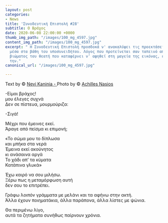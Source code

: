 ```yaml
---
layout: post
categories:
- News
title: 'Συνοδευτική Επιστολή #28'
subtitle: Ο Βράχος
date: 2020-06-08 22:00:00 +0000
thumb_img_path: "/images/100_mg_4597.jpg"
content_img_path: "/images/100_mg_4597.jpg"
excerpt: " Η Συνοδευτική Επιστολή προσδοκά ν' ανακαλύψει τις προεκτάσεις της εικόνας
  μέσα στα βάθη του υποσυνειδήτου. Λόγος που προτείνεται σαν ταπεινό απαύγασμα του
  βιώματος του θεατή που καταφέρνει ν’ αφηθεί στη μαγεία της εικόνας, επαναδημιουργώντας
  την."
canonical_url: "/images/100_mg_4597.jpg"

---
```

Text by © <a href="https://www.facebook.com/nevi.kaninia" target="blank">Nevi Kaninia - </a>Photo by © <a href="https://anikon.org/" target="blank">Achilles Nasios</a>

\-Είμαι βράχος!  
μου έλεγες συχνά  
Δεν σε πίστευα, μουρμούριζα:

\-Σιγά!

Μέχρι που έμεινες εκεί.  
Άραγε από πείσμα κι επιμονή;

«Το σώμα μου το δίπλωσα  
και μπήκα στα νερά  
Έμεινα εκεί ακούνητος  
κι ανάσαινα αργά  
Το χάδι απ’ τα κύματα  
Κατάπινα γλυκά»

Έχω καιρό να σου μιλήσω.  
Ξέρω πως η μεταμόρφωση αυτή  
δεν σου το επιτρέπει.

Γράφω λοιπόν γράμματα με μελάνι και τα αφήνω στην ακτή.  
Άλλα έχουν ποιηματάκια, άλλα παράπονα, άλλα λίστες με ψώνια.

Θα περιμένω λίγο,  
αυτά τα ζητήματα συνήθως παίρνουν χρόνια.